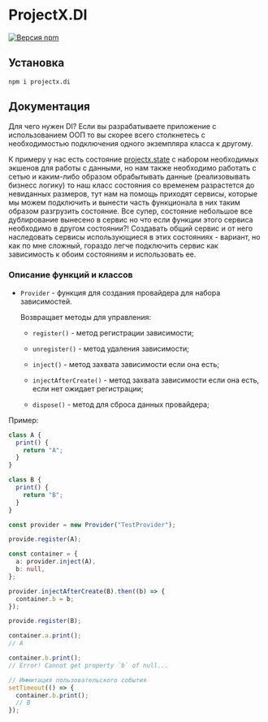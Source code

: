 # ProjectX.DI

[![ Версия npm ](https://badge.fury.io/js/projectx.di.svg)](https://badge.fury.io/js/projectx.di)

## Установка

```
npm i projectx.di
```

## Документация

Для чего нужен DI? Если вы разрабатываете приложение с использованием ООП то вы скорее всего столкнетесь с необходимостью подключения одного экземпляра класса к другому.

К примеру у нас есть состояние [projectx.state](https://github.com/VanyaKrotov/projectx/tree/main/packages/state) с набором необходимых экшенов для работы с данными, но нам также необходимо работать с сетью и каким-либо образом обрабытывать данные (реализовывать бизнесс логику) то наш класс состояния со временем разрастется до невиданных размеров, тут нам на помощь приходят сервисы, которые мы можем подключить и вынести часть функционала в них таким образом разгрузить состояние. Все супер, состояние небольшое все дублирование вынесено в сервис но что если функции этого сервиса необходимо в другом состоянии?! Создавать общий сервис и от него наследовать сервисы использующиеся в этих состояниях - вариант, но как по мне сложный, гораздо легче подключить сервис как зависимость к обоим состояниям и использовать ее.

### Описание функций и классов

- `Provider` - функция для создания провайдера для набора зависимостей.

  Возвращает методы для управления:

  - `register()` - метод регистрации зависимости;

  - `unregister()` - метод удаления зависимости;

  - `inject()` - метод захвата зависимости если она есть;

  - `injectAfterCreate()` - метод захвата зависимости если она есть, если нет ожидает регистрации;

  - `dispose()` - метод для сброса данных провайдера;

Пример:

```ts
class A {
  print() {
    return "A";
  }
}

class B {
  print() {
    return "B";
  }
}

const provider = new Provider("TestProvider");

provide.register(A);

const container = {
  a: provider.inject(A),
  b: null,
};

provider.injectAfterCreate(B).then((b) => {
  container.b = b;
});

provide.register(B);

container.a.print();
// A

container.b.print();
// Error! Сannot get property `b` of null...

// Иммитация пользовательского события
setTimeout(() => {
  container.b.print();
  // B
});
```
